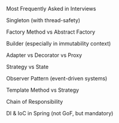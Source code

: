 Most Frequently Asked in Interviews

Singleton (with thread-safety)

Factory Method vs Abstract Factory

Builder (especially in immutability context)

Adapter vs Decorator vs Proxy

Strategy vs State

Observer Pattern (event-driven systems)

Template Method vs Strategy

Chain of Responsibility

DI & IoC in Spring (not GoF, but mandatory)